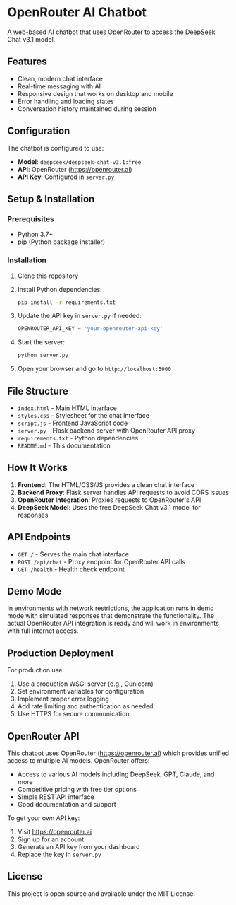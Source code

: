 # OpenRouter AI Chatbot

A web-based AI chatbot that uses OpenRouter to access the DeepSeek Chat v3.1 model.

## Features

- Clean, modern chat interface
- Real-time messaging with AI
- Responsive design that works on desktop and mobile
- Error handling and loading states
- Conversation history maintained during session

## Configuration

The chatbot is configured to use:
- **Model**: `deepseek/deepseek-chat-v3.1:free`
- **API**: OpenRouter (https://openrouter.ai)
- **API Key**: Configured in `server.py`

## Setup & Installation

### Prerequisites

- Python 3.7+
- pip (Python package installer)

### Installation

1. Clone this repository
2. Install Python dependencies:
   ```bash
   pip install -r requirements.txt
   ```

3. Update the API key in `server.py` if needed:
   ```python
   OPENROUTER_API_KEY = 'your-openrouter-api-key'
   ```

4. Start the server:
   ```bash
   python server.py
   ```

5. Open your browser and go to `http://localhost:5000`

## File Structure

- `index.html` - Main HTML interface
- `styles.css` - Stylesheet for the chat interface
- `script.js` - Frontend JavaScript code
- `server.py` - Flask backend server with OpenRouter API proxy
- `requirements.txt` - Python dependencies
- `README.md` - This documentation

## How It Works

1. **Frontend**: The HTML/CSS/JS provides a clean chat interface
2. **Backend Proxy**: Flask server handles API requests to avoid CORS issues
3. **OpenRouter Integration**: Proxies requests to OpenRouter's API
4. **DeepSeek Model**: Uses the free DeepSeek Chat v3.1 model for responses

## API Endpoints

- `GET /` - Serves the main chat interface
- `POST /api/chat` - Proxy endpoint for OpenRouter API calls
- `GET /health` - Health check endpoint

## Demo Mode

In environments with network restrictions, the application runs in demo mode with simulated responses that demonstrate the functionality. The actual OpenRouter API integration is ready and will work in environments with full internet access.

## Production Deployment

For production use:

1. Use a production WSGI server (e.g., Gunicorn)
2. Set environment variables for configuration
3. Implement proper error logging
4. Add rate limiting and authentication as needed
5. Use HTTPS for secure communication

## OpenRouter API

This chatbot uses OpenRouter (https://openrouter.ai) which provides unified access to multiple AI models. OpenRouter offers:

- Access to various AI models including DeepSeek, GPT, Claude, and more
- Competitive pricing with free tier options
- Simple REST API interface
- Good documentation and support

To get your own API key:
1. Visit https://openrouter.ai
2. Sign up for an account
3. Generate an API key from your dashboard
4. Replace the key in `server.py`

## License

This project is open source and available under the MIT License.